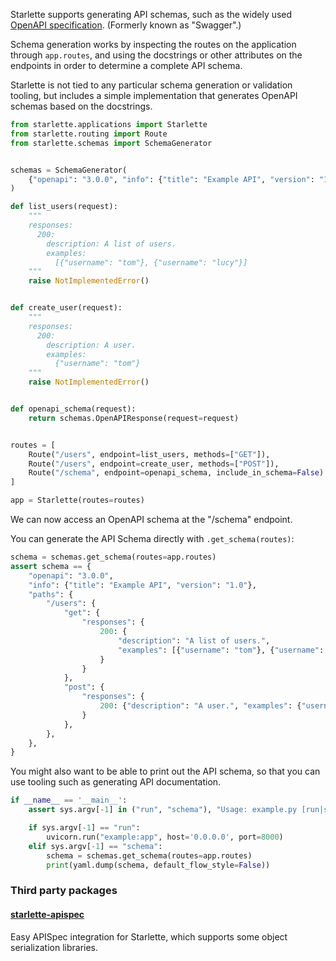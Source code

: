 Starlette supports generating API schemas, such as the widely used [OpenAPI
specification][openapi]. (Formerly known as "Swagger".)

Schema generation works by inspecting the routes on the application through
`app.routes`, and using the docstrings or other attributes on the endpoints
in order to determine a complete API schema.

Starlette is not tied to any particular schema generation or validation tooling,
but includes a simple implementation that generates OpenAPI schemas based on
the docstrings.

```python
from starlette.applications import Starlette
from starlette.routing import Route
from starlette.schemas import SchemaGenerator


schemas = SchemaGenerator(
    {"openapi": "3.0.0", "info": {"title": "Example API", "version": "1.0"}}
)

def list_users(request):
    """
    responses:
      200:
        description: A list of users.
        examples:
          [{"username": "tom"}, {"username": "lucy"}]
    """
    raise NotImplementedError()


def create_user(request):
    """
    responses:
      200:
        description: A user.
        examples:
          {"username": "tom"}
    """
    raise NotImplementedError()


def openapi_schema(request):
    return schemas.OpenAPIResponse(request=request)


routes = [
    Route("/users", endpoint=list_users, methods=["GET"]),
    Route("/users", endpoint=create_user, methods=["POST"]),
    Route("/schema", endpoint=openapi_schema, include_in_schema=False)
]

app = Starlette(routes=routes)
```

We can now access an OpenAPI schema at the "/schema" endpoint.

You can generate the API Schema directly with `.get_schema(routes)`:

```python
schema = schemas.get_schema(routes=app.routes)
assert schema == {
    "openapi": "3.0.0",
    "info": {"title": "Example API", "version": "1.0"},
    "paths": {
        "/users": {
            "get": {
                "responses": {
                    200: {
                        "description": "A list of users.",
                        "examples": [{"username": "tom"}, {"username": "lucy"}],
                    }
                }
            },
            "post": {
                "responses": {
                    200: {"description": "A user.", "examples": {"username": "tom"}}
                }
            },
        },
    },
}
```

You might also want to be able to print out the API schema, so that you can
use tooling such as generating API documentation.

```python
if __name__ == '__main__':
    assert sys.argv[-1] in ("run", "schema"), "Usage: example.py [run|schema]"

    if sys.argv[-1] == "run":
        uvicorn.run("example:app", host='0.0.0.0', port=8000)
    elif sys.argv[-1] == "schema":
        schema = schemas.get_schema(routes=app.routes)
        print(yaml.dump(schema, default_flow_style=False))
```

### Third party packages

#### [starlette-apispec][starlette-apispec]

Easy APISpec integration for Starlette, which supports some object serialization libraries.

[openapi]: https://github.com/OAI/OpenAPI-Specification
[starlette-apispec]: https://github.com/Woile/starlette-apispec
